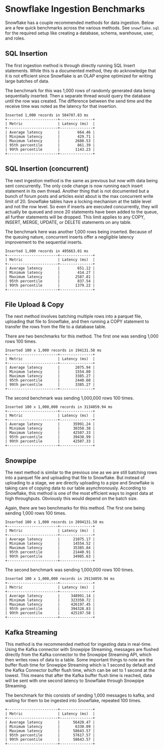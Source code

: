 # Snowflake Ingestion Benchmarks

Snowflake has a couple recommended methods for data ingestion. Below are a few quick benchmarks across the various methods. See `snowflake.sql` for the required setup like creating a database, schema, warehouse, user, and roles.

## SQL Insertion

The first ingestion method is through directly running SQL Insert statements. While this is a documented method, they do acknowledge that it is not efficient since Snowflake is an OLAP engine optimized for writing large batches of data.

The benchmark for this was 1,000 rows of randomly generated data being sequentially inserted. Then a separate thread would query the database until the row was created. The difference between the send time and the receive time was noted as the latency for that insertion.

```
Inserted 1,000 records in 504707.83 ms
+-----------------------+---------------+
| Metric                | Latency (ms)  |
+-----------------------+---------------+
| Average latency       |        664.46 |
| Minimum latency       |        429.71 |
| Maximum latency       |       2688.53 |
| 95th percentile       |        861.39 |
| 99th percentile       |       1143.23 |
+-----------------------+---------------+
```

## SQL Insertion (concurrent)

The next ingestion method is the same as previous but now with data being sent concurrently. The only code change is now running each insert statement in its own thread. Another thing that is not documented but a bunch of forum posts and articles exist about is the max concurrent write limit of 20. Snowflake tables have a locking mechanism at the table level and not the row level. So even if inserts are executed concurrently, they will actually be queued and once 20 statements have been added to the queue, all further statements will be dropped. This limit applies to any COPY, INSERT, MERGE, UPDATE, or DELETE statements on any table.

The benchmark here was another 1,000 rows being inserted. Because of the queuing nature, concurrent inserts offer a negligible latency improvement to the sequential inserts.

```
Inserted 1,000 records in 495663.01 ms
+-----------------------+---------------+
| Metric                | Latency (ms)  |
+-----------------------+---------------+
| Average latency       |        651.12 |
| Minimum latency       |        414.27 |
| Maximum latency       |       2587.81 |
| 95th percentile       |        837.54 |
| 99th percentile       |       1379.22 |
+-----------------------+---------------+
```

## File Upload & Copy

The next method involves batching multiple rows into a parquet file, uploading that file to Snowflake, and then running a COPY statement to transfer the rows from the file to a database table.

There are two benchmarks for this method. The first one was sending 1,000 rows 100 times.

```
Inserted 100 x 1,000 records in 194131.58 ms
+-----------------------+---------------+
| Metric                | Latency (ms)  |
+-----------------------+---------------+
| Average latency       |       2075.94 |
| Minimum latency       |       1554.80 |
| Maximum latency       |       3385.27 |
| 95th percentile       |       2440.60 |
| 99th percentile       |       3385.27 |
+-----------------------+---------------+
```

The second benchmark was sending 1,000,000 rows 100 times.

```
Inserted 100 x 1,000,000 records in 3134059.94 ms
+-----------------------+---------------+
| Metric                | Latency (ms)  |
+-----------------------+---------------+
| Average latency       |      35991.24 |
| Minimum latency       |      30350.38 |
| Maximum latency       |      42507.33 |
| 95th percentile       |      39438.99 |
| 99th percentile       |      42507.33 |
+-----------------------+---------------+
```

## Snowpipe

The next method is similar to the previous one as we are still batching rows into a parquet file and uploading that file to Snowflake. But instead of uploading to a stage, we are directly uploading to a pipe and Snowflake is taking care of copying data to our table asynchronously. According to Snowflake, this method is one of the most efficient ways to ingest data at high throughputs. Obviously this would depend on the batch size.

Again, there are two benchmarks for this method. The first one being sending 1,000 rows 100 times.

```
Inserted 100 x 1,000 records in 2094131.58 ms
+-----------------------+---------------+
| Metric                | Latency (ms)  |
+-----------------------+---------------+
| Average latency       |      21075.17 |
| Minimum latency       |      14554.52 |
| Maximum latency       |      35385.84 |
| 95th percentile       |      21440.91 |
| 99th percentile       |      34985.63 |
+-----------------------+---------------+
```

The second benchmark was sending 1,000,000 rows 100 times.

```
Inserted 100 x 1,000,000 records in 29134059.94 ms
+-----------------------+---------------+
| Metric                | Latency (ms)  |
+-----------------------+---------------+
| Average latency       |     348991.14 |
| Minimum latency       |     323350.72 |
| Maximum latency       |     426197.45 |
| 95th percentile       |     394328.83 |
| 99th percentile       |     425197.58 |
+-----------------------+---------------+
```

## Kafka Streaming

This method is the recommended method for ingesting data in real-time. Using the Kafka connector with Snowpipe Streaming, messages are flushed directly from the Kafka connector to the Snowpipe Streaming API, which then writes rows of data to a table. Some important things to note are the buffer flush time for Snowpipe Streaming which is 1 second by default and the Kafka Connector buffer flush time, which can be set to 1 second at the lowest. This means that after the Kafka buffer flush time is reached, data will be sent with one second latency to Snowflake through Snowpipe Streaming.

The benchmark for this consists of sending 1,000 messages to kafka, and waiting for them to be ingested into Snowflake, repeated 100 times.

```
+-----------------------+---------------+
| Metric                | Latency (ms)  |
+-----------------------+---------------+
| Average latency       |      56420.47 |
| Minimum latency       |       6330.09 |
| Maximum latency       |      58643.57 |
| 95th percentile       |      57617.57 |
| 99th percentile       |      58643.57 |
+-----------------------+---------------+
```